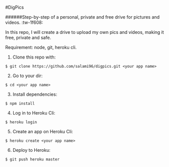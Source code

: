 #DigPics

######Step-by-step of a personal, private and free drive for pictures and videos. :tw-1f608:

In this repo, I will create a drive to upload my own pics and videos, making it free, private and safe.

Requirement: node, git, heroku cli.


1. Clone this repo with:

`$ git clone https://github.com/salami96/digpics.git <your app name>`

2. Go to your dir:

`$ cd <your app name>`

3. Install dependencies:

`$ npm install`

4. Log in to Heroku Cli:

`$ heroku login`

5. Create an app on Heroku Cli:

`$ heroku create <your app name>`

6. Deploy to Heroku:

`$ git push heroku master`
